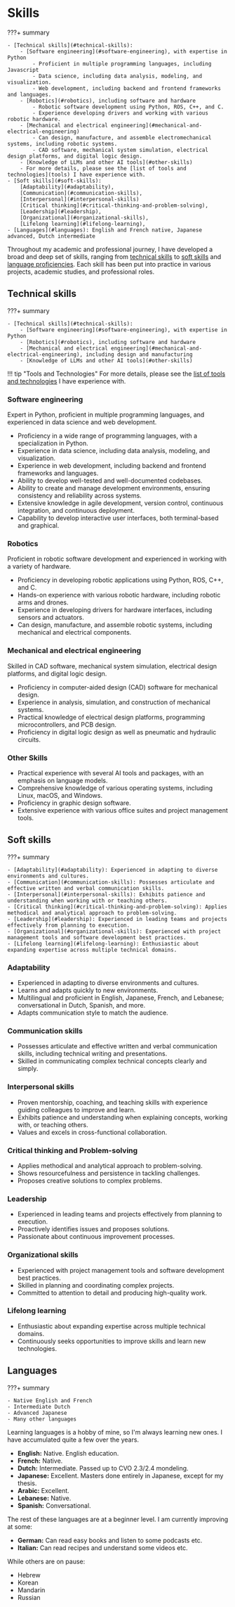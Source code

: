 # Skills
???+ summary

    - [Technical skills](#technical-skills):
        - [Software engineering](#software-engineering), with expertise in Python
            - Proficient in multiple programming languages, including Javascript
            - Data science, including data analysis, modeling, and visualization.
            - Web development, including backend and frontend frameworks and languages.
        - [Robotics](#robotics), including software and hardware
            - Robotic software development using Python, ROS, C++, and C. 
            - Experience developing drivers and working with various robotic hardware.
        - [Mechanical and electrical engineering](#mechanical-and-electrical-engineering)
            - Can design, manufacture, and assemble electromechanical systems, including robotic systems.
            - CAD software, mechanical system simulation, electrical design platforms, and digital logic design.
        - [Knowledge of LLMs and other AI tools](#other-skills)
        - For more details, please see the [list of tools and technologies](tools) I have experience with.
    - [Soft skills](#soft-skills):
        [Adaptability](#adaptability),
        [Communication](#communication-skills),
        [Interpersonal](#interpersonal-skills)
        [Critical thinking](#critical-thinking-and-problem-solving),
        [Leadership](#leadership),
        [Organizational](#organizational-skills),
        [Lifelong learning](#lifelong-learning),
    - [Languages](#languages): English and French native, Japanese advanced, Dutch intermediate

Throughout my academic and professional journey, I have developed a broad and deep set of skills,
ranging from [technical skills](#technical-skills) to [soft skills](#soft-skills) and [language proficiencies](#languages).
Each skill has been put into practice in various projects, academic studies, and professional roles.

## Technical skills
???+ summary

    - [Technical skills](#technical-skills):
        - [Software engineering](#software-engineering), with expertise in Python
        - [Robotics](#robotics), including software and hardware
        - [Mechanical and electrical engineering](#mechanical-and-electrical-engineering), including design and manufacturing
        - [Knowledge of LLMs and other AI tools](#other-skills)

!!! tip "Tools and Technologies"
    For more details, please see the [list of tools and technologies](tools) I have experience with.

### Software engineering
Expert in Python, proficient in multiple programming languages, and experienced in data science and web development.

- Proficiency in a wide range of programming languages, with a specialization in Python.
- Experience in data science, including data analysis, modeling, and visualization.
- Experience in web development, including backend and frontend frameworks and languages.
- Ability to develop well-tested and well-documented codebases.
- Ability to create and manage development environments, ensuring consistency and reliability across systems.
- Extensive knowledge in agile development, version control, continuous integration, and continuous deployment.
- Capability to develop interactive user interfaces, both terminal-based and graphical.

### Robotics

Proficient in robotic software development and experienced in working with a variety of hardware.
    
- Proficiency in developing robotic applications using Python, ROS, C++, and C.
- Hands-on experience with various robotic hardware, including robotic arms and drones.
- Experience in developing drivers for hardware interfaces, including sensors and actuators.
- Can design, manufacture, and assemble robotic systems, including mechanical and electrical components.

### Mechanical and electrical engineering

Skilled in CAD software, mechanical system simulation, electrical design platforms, and digital logic design.

- Proficiency in computer-aided design (CAD) software for mechanical design.
- Experience in analysis, simulation, and construction of mechanical systems.
- Practical knowledge of electrical design platforms, programming microcontrollers, and PCB design.
- Proficiency in digital logic design as well as pneumatic and hydraulic circuits.

### Other Skills
- Practical experience with several AI tools and packages, with an emphasis on language models.
- Comprehensive knowledge of various operating systems, including Linux, macOS, and Windows.
- Proficiency in graphic design software.
- Extensive experience with various office suites and project management tools.

## Soft skills
???+ summary

    - [Adaptability](#adaptability): Experienced in adapting to diverse environments and cultures.
    - [Communication](#communication-skills): Possesses articulate and effective written and verbal communication skills.
    - [Interpersonal](#interpersonal-skills): Exhibits patience and understanding when working with or teaching others.
    - [Critical thinking](#critical-thinking-and-problem-solving): Applies methodical and analytical approach to problem-solving.
    - [Leadership](#leadership): Experienced in leading teams and projects effectively from planning to execution.
    - [Organizational](#organizational-skills): Experienced with project management tools and software development best practices.
    - [Lifelong learning](#lifelong-learning): Enthusiastic about expanding expertise across multiple technical domains.

### Adaptability

- Experienced in adapting to diverse environments and cultures.
- Learns and adapts quickly to new environments.
- Multilingual and proficient in English, Japanese, French, and Lebanese; conversational in Dutch, Spanish, and more.
- Adapts communication style to match the audience.

### Communication skills

- Possesses articulate and effective written and verbal communication skills, including technical writing and presentations.
- Skilled in communicating complex technical concepts clearly and simply.

### Interpersonal skills

- Proven mentorship, coaching, and teaching skills with experience guiding colleagues to improve and learn.
- Exhibits patience and understanding when explaining concepts, working with, or teaching others.
- Values and excels in cross-functional collaboration.

### Critical thinking and Problem-solving

- Applies methodical and analytical approach to problem-solving.
- Shows resourcefulness and persistence in tackling challenges.
- Proposes creative solutions to complex problems.

### Leadership

- Experienced in leading teams and projects effectively from planning to execution.
- Proactively identifies issues and proposes solutions.
- Passionate about continuous improvement processes.

### Organizational skills

- Experienced with project management tools and software development best practices.
- Skilled in planning and coordinating complex projects.
- Committed to attention to detail and producing high-quality work.

### Lifelong learning

- Enthusiastic about expanding expertise across multiple technical domains.
- Continuously seeks opportunities to improve skills and learn new technologies.

## Languages
???+ summary

    - Native English and French
    - Intermediate Dutch
    - Advanced Japanese
    - Many other languages

Learning languages is a hobby of mine,
so I'm always learning new ones.
I have accumulated quite a few over the years.

- **English:** Native. English education.
- **French:** Native.
- **Dutch:** Intermediate. Passed up to CVO 2.3/2.4 mondeling.
- **Japanese:** Excellent. Masters done entirely in Japanese, except for my thesis.
- **Arabic:** Excellent.
- **Lebanese:** Native.
- **Spanish:** Conversational.

The rest of these languages are at a beginner level.
I am currently improving at some:

- **German:** Can read easy books and listen to some podcasts etc.
- **Italian:** Can read recipes and understand some videos etc.

While others are on pause:

- Hebrew
- Korean
- Mandarin
- Russian
